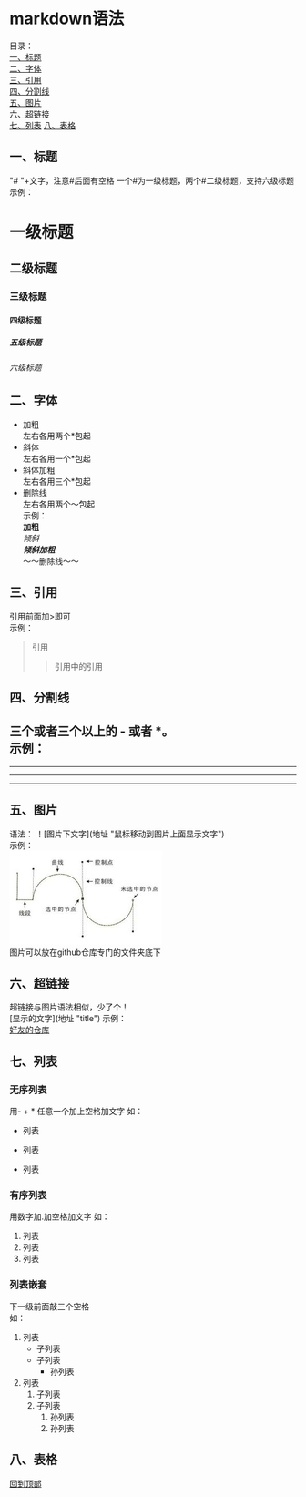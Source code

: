 # markdown语法
目录：  
<span id="top"></span>
[一、标题](#1)  
[二、字体](#2)  
[三、引用](#3)  
[四、分割线](#4)  
[五、图片](#5)  
[六、超链接](#6)  
[七、列表](#7)
[八、表格](#8)

## <span id="1">一、标题</span>
"# "+文字，注意#后面有空格
一个#为一级标题，两个#二级标题，支持六级标题
示例：
# 一级标题
## 二级标题
### 三级标题
#### 四级标题
##### 五级标题
###### 六级标题  

## <span id="2">二、字体</span>
* 加粗  
左右各用两个*包起
* 斜体  
左右各用一个*包起
* 斜体加粗  
左右各用三个*包起
* 删除线  
左右各用两个～包起  
示例：  
**加粗**  
*倾斜*  
***倾斜加粗***  
～～删除线～～

## <sapn id="3">三、引用</span>
引用前面加>即可  
示例：  
>引用
>>引用中的引用

## <span id="4">四、分割线</span>
三个或者三个以上的 - 或者 *。  
示例：  
---
----
***
****

## <span id="5">五、图片</span>
语法： ！\[图片下文字](地址 "鼠标移动到图片上面显示文字")  
示例：  
![贝塞尔曲线](https://github.com/chinabosh/android/blob/master/material/pictures/beziercurve.jpg "贝塞尔曲线")  
图片可以放在github仓库专门的文件夹底下  

## <span id="6">六、超链接</span>
超链接与图片语法相似，少了个！  
\[显示的文字](地址 "title")
示例：  
[好友的仓库](https://github.com/jjkislele "jjk")

## <span id="7">七、列表</span>
### 无序列表   
用- + * 任意一个加上空格加文字 
如：  
* 列表
- 列表
+ 列表 
### 有序列表  
用数字加.加空格加文字
如：  
1. 列表
2. 列表
3. 列表
### 列表嵌套
下一级前面敲三个空格  
如：
1. 列表
   * 子列表
   - 子列表
      + 孙列表
2. 列表
   1. 子列表
   2. 子列表
      1. 孙列表
      2. 孙列表
 
## <span id="8">八、表格</span>



  
[回到顶部](#top)


